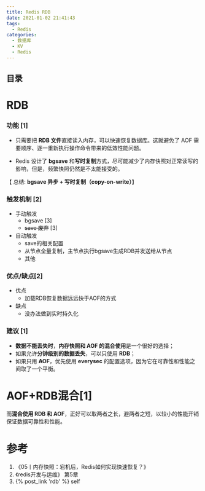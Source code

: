 ```yaml
---
title: Redis RDB
date: 2021-01-02 21:41:43
tags:
  - Redis
categories: 
  - 数据库
  - KV
  - Redis
---
```


<p></p>
<!-- more -->

## 目录
<!-- toc -->

#  RDB 

### 功能 [1]
- 只需要把 **RDB 文件**直接读入内存，可以快速恢复数据库。这就避免了 AOF 需要顺序、逐一重新执行操作命令带来的低效性能问题。

- Redis 设计了 **bgsave** 和**写时复制**方式，尽可能减少了内存快照对正常读写的影响，但是，频繁快照仍然是不太能接受的。

【 总结: **bgsave 异步 + 写时复制（copy-on-write）**】
 
 ###  触发机制 [2]
 - 手动触发
   + bgsave [3]
   + ~~save 废弃~~  [3]
 - 自动触发
   + save的相关配置
   + 从节点全量复制，主节点执行bgsave生成RDB并发送给从节点
   + 其他

### 优点/缺点[2]
+ 优点
  - 加载RDB恢复数据远远快于AOF的方式
+ 缺点
  - 没办法做到实时持久化

###  建议 [1]
  - **数据不能丢失时**，**内存快照和 AOF 的混合使用**是一个很好的选择；
  - 如果允许**分钟级别的数据丢失**，可以只使用 **RDB**；
  - 如果只用 **AOF**，优先使用 **everysec** 的配置选项，因为它在可靠性和性能之间取了一个平衡。

#  AOF+RDB混合[1]

而**混合使用 RDB 和 AOF**，正好可以取两者之长，避两者之短，以较小的性能开销保证数据可靠性和性能。


# 参考
1. 《05丨内存快照：宕机后，Redis如何实现快速恢复？》 
2. 《redis开发与运维》 第5章
3. {% post_link 'rdb' %} self


